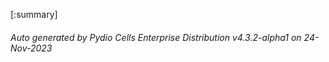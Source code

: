 






[:summary]

###### Auto generated by Pydio Cells Enterprise Distribution v4.3.2-alpha1 on 24-Nov-2023
